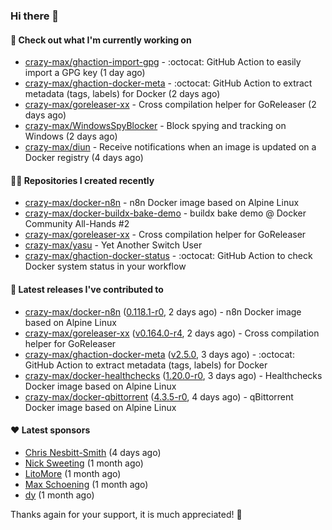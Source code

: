 ### Hi there 👋

#### 👷 Check out what I'm currently working on

- [crazy-max/ghaction-import-gpg](https://github.com/crazy-max/ghaction-import-gpg) - :octocat: GitHub Action to easily import a GPG key (1 day ago)
- [crazy-max/ghaction-docker-meta](https://github.com/crazy-max/ghaction-docker-meta) - :octocat: GitHub Action to extract metadata (tags, labels) for Docker (2 days ago)
- [crazy-max/goreleaser-xx](https://github.com/crazy-max/goreleaser-xx) - Cross compilation helper for GoReleaser (2 days ago)
- [crazy-max/WindowsSpyBlocker](https://github.com/crazy-max/WindowsSpyBlocker) - Block spying and tracking on Windows (2 days ago)
- [crazy-max/diun](https://github.com/crazy-max/diun) - Receive notifications when an image is updated on a Docker registry (4 days ago)

#### 👨‍💻 Repositories I created recently

- [crazy-max/docker-n8n](https://github.com/crazy-max/docker-n8n) - n8n Docker image based on Alpine Linux
- [crazy-max/docker-buildx-bake-demo](https://github.com/crazy-max/docker-buildx-bake-demo) - buildx bake demo @ Docker Community All-Hands #2
- [crazy-max/goreleaser-xx](https://github.com/crazy-max/goreleaser-xx) - Cross compilation helper for GoReleaser
- [crazy-max/yasu](https://github.com/crazy-max/yasu) - Yet Another Switch User
- [crazy-max/ghaction-docker-status](https://github.com/crazy-max/ghaction-docker-status) - :octocat: GitHub Action to check Docker system status in your workflow

#### 🚀 Latest releases I've contributed to

- [crazy-max/docker-n8n](https://github.com/crazy-max/docker-n8n) ([0.118.1-r0](https://github.com/crazy-max/docker-n8n/releases/tag/0.118.1-r0), 2 days ago) - n8n Docker image based on Alpine Linux
- [crazy-max/goreleaser-xx](https://github.com/crazy-max/goreleaser-xx) ([v0.164.0-r4](https://github.com/crazy-max/goreleaser-xx/releases/tag/v0.164.0-r4), 2 days ago) - Cross compilation helper for GoReleaser
- [crazy-max/ghaction-docker-meta](https://github.com/crazy-max/ghaction-docker-meta) ([v2.5.0](https://github.com/crazy-max/ghaction-docker-meta/releases/tag/v2.5.0), 3 days ago) - :octocat: GitHub Action to extract metadata (tags, labels) for Docker
- [crazy-max/docker-healthchecks](https://github.com/crazy-max/docker-healthchecks) ([1.20.0-r0](https://github.com/crazy-max/docker-healthchecks/releases/tag/1.20.0-r0), 3 days ago) - Healthchecks Docker image based on Alpine Linux
- [crazy-max/docker-qbittorrent](https://github.com/crazy-max/docker-qbittorrent) ([4.3.5-r0](https://github.com/crazy-max/docker-qbittorrent/releases/tag/4.3.5-r0), 4 days ago) - qBittorrent Docker image based on Alpine Linux

#### ❤️ Latest sponsors
- [Chris Nesbitt-Smith](https://github.com/chrisns) (4 days ago)
- [Nick Sweeting](https://github.com/pirate) (1 month ago)
- [LitoMore](https://github.com/LitoMore) (1 month ago)
- [Max Schoening](https://github.com/max) (1 month ago)
- [dy](https://github.com/dyipon) (1 month ago)

Thanks again for your support, it is much appreciated! 🙏
